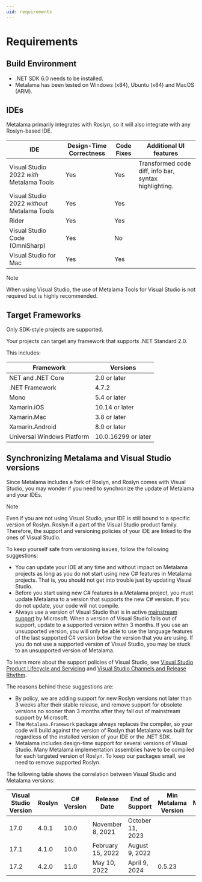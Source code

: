 ```yaml
---
uid: requirements
---
```


# Requirements

## Build Environment

* .NET SDK 6.0 needs to be installed.
* Metalama has been tested on Windows (x84), Ubuntu (x84) and MacOS (ARM).

## IDEs

Metalama primarily integrates with Roslyn, so it will also integrate with any Roslyn-based IDE.

| IDE | Design-Time Correctness | Code Fixes | Additional UI features
|-----|-------------------------|------------|--|
| Visual Studio 2022 _with_ Metalama Tools | Yes | Yes | Transformed code diff, info bar, syntax highlighting.
| Visual Studio 2022 _without_ Metalama Tools | Yes | Yes | |
| Rider | Yes | Yes | |
| Visual Studio Code (OmniSharp) | Yes | No | |
| Visual Studio for Mac | Yes | Yes 

> [!NOTE]
> When using Visual Studio, the use of Metalama Tools for Visual Studio is not required but is highly recommended.

## Target Frameworks

Only SDK-style projects are supported.

Your projects can target any framework that supports .NET Standard 2.0. 

This includes:

| Framework | Versions | 
|-----------|-----------|
| NET and .NET Core	| 2.0 or later 
| .NET Framework | 4.7.2 
| Mono |	5.4 or later 
| Xamarin.iOS	 | 10.14 or later
| Xamarin.Mac |	3.8 or later
| Xamarin.Android |	8.0 or later 
| Universal Windows Platform	| 10.0.16299 or later 

## Synchronizing Metalama and Visual Studio versions

Since Metalama includes a fork of Roslyn, and Roslyn comes with Visual Studio,  you may wonder if you need to synchronize the update of Metalama and your IDEs. 

> [!NOTE]
> Even if you are not using Visual Studio, your IDE is still bound to a specific version of Roslyn. Roslyn if a part of the Visual Studio product family. Therefore, the support and versioning policies of your IDE are linked to the ones of Visual Studio.

To keep yourself safe from versioning issues, follow the following suggestions:

* You can update your IDE at any time and without impact on Metalama projects as long as you do not start using new C# features in Metalama projects. That is, you should not get into trouble just by updating Visual Studio.
* Before you start using new C# features in a Metalama project, you must update Metalama to a version that supports the new C# version. If you do not update, your code will not compile.
* Always use a version of Visual Studio that is in active [mainstream support](https://docs.microsoft.com/en-us/lifecycle/policies/fixed#mainstream-support) by Microsoft. When a version of Visual Studio falls out of support, update to a supported version within 3 months.  If you use an unsupported version, you will only be able to use the language features of the last supported C# version _below_ the version that you are using. If you do not use a supported version of Visual Studio, you may be stuck to an unsupported version of Metalama.
  
To learn more about the support policies of Visual Studio, see [Visual Studio Product Lifecycle and Servicing](https://docs.microsoft.com/en-us/visualstudio/productinfo/vs-servicing) and [Visual Studio Channels and Release Rhythm](https://docs.microsoft.com/en-us/visualstudio/productinfo/release-rhythm). 

The reasons behind these suggestions are:

* By policy, we are adding support for new Roslyn versions not later than 3 weeks after their stable release, and remove support for obsolete versions no sooner than 3 months after they fall out of mainstream support by Microsoft.
* The `Metalama.Framework` package always replaces the compiler, so your code will build against the version of Roslyn that Metalama was built for regardless of the installed version of your IDE or the .NET SDK.
* Metalama includes design-time support for several versions of Visual Studio. Many Metalama implementation assemblies have to be compiled for each targeted version of Roslyn. To keep our packages small, we need to remove supported Roslyn. 


The following table shows the correlation between Visual Studio and Metalama versions:

| Visual Studio Version | Roslyn | C# Version | Release Date | End of Support | Min Metalama Version | Max Metalama Version |
|--|--|--|--|--|--|--|
|17.0 | 4.0.1 | 10.0 | November 8, 2021 | October 11, 2023 
|17.1 | 4.1.0 | 10.0 | February 15, 2022 | August 9, 2022 
|17.2 | 4.2.0 | 11.0 | May 10, 2022 | April 9, 2024 | 0.5.23 | 


